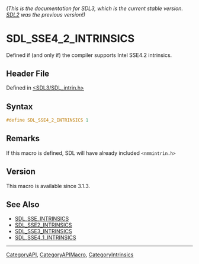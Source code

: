###### (This is the documentation for SDL3, which is the current stable version. [SDL2](https://wiki.libsdl.org/SDL2/) was the previous version!)
# SDL_SSE4_2_INTRINSICS

Defined if (and only if) the compiler supports Intel SSE4.2 intrinsics.

## Header File

Defined in [<SDL3/SDL_intrin.h>](https://github.com/libsdl-org/SDL/blob/main/include/SDL3/SDL_intrin.h)

## Syntax

```c
#define SDL_SSE4_2_INTRINSICS 1
```

## Remarks

If this macro is defined, SDL will have already included `<nmmintrin.h>`

## Version

This macro is available since 3.1.3.

## See Also

- [SDL_SSE_INTRINSICS](SDL_SSE_INTRINSICS)
- [SDL_SSE2_INTRINSICS](SDL_SSE2_INTRINSICS)
- [SDL_SSE3_INTRINSICS](SDL_SSE3_INTRINSICS)
- [SDL_SSE4_1_INTRINSICS](SDL_SSE4_1_INTRINSICS)

----
[CategoryAPI](CategoryAPI), [CategoryAPIMacro](CategoryAPIMacro), [CategoryIntrinsics](CategoryIntrinsics)

